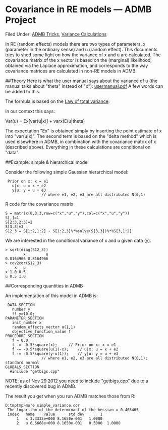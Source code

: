 # Covariance in RE models — ADMB Project

Filed Under: [ADMB Tricks][3], [Variance Calculations][4]

In RE (random effects) models there are two types of parameters, x (parameter in the ordinary sense) and u (random effect). This documents tries to shed some light on how the variance of x and u are calculated. The covariance matrix of the x vector is based on the (marginal) likelihood, obtained via the Laplace approximation, and corresponds to the way covariance matrices are calculated in non-RE models in ADMB.

##Theory
Here is what the user manual says about the variance of u (the manual talks about "theta" instead of "x"): [usermanual.pdf][1] A few words can be added to this.

The formula is based on the [Law of total variance][2]:

In our context this says:

Var(u) = Ex[var(u|x)] + varx(E(u|theta)

The expectation "Ex" is obtained simply by inserting the point estimate of x into "var(u|x)". The second term is based on the "delta method" which is used elsewhere in ADMB, in combination with the covariance matrix of x (described above). Everything in these calculations are conditional on "data".

##Example: simple & hierarchical model

Consider the following simple Gaussian hierarchical model:

     Prior on x: x = e1
       u|x: u = x + e2
       y|u: y = u + e3
    				// where e1, e2, e3 are all distributed N(0,1)

R code for the covariance matrix

    S = matrix(0,3,3,row=c("x","u","y"),col=c("x","u","y"))
    S[,]=1
    S[2:3,2:3]=2
    S[3,3]=3
    S12_3 = S[1:2,1:2] - S[1:2,3]%*%solve(S[3,3])%*%S[3,1:2]

We are interested in the conditional variance of x and u given data (y).

    > sqrt(diag(S12_3))
            x         u
    0.8164966 0.8164966
    > cov2cor(S12_3)
        x   u
    x 1.0 0.5
    u 0.5 1.0

 

##Corresponding quantities in ADMB

An implementation of this model in ADMB is:

     DATA_SECTION
       number y
       !! y=10.0;
    PARAMETER_SECTION
       init_number x
       random_effects_vector u(1,1)
       objective_function_value f
    PROCEDURE_SECTION
       f = 0.0;
       f -= -0.5*square(x);	 	// Prior on x: x = e1
       f -= -0.5*square(u(1)-x);    // u|x: u = x + e2
       f -= -0.5*square(y-u(1));    // y|u: y = u + e3
    				// where e1, e2, e3 are all distributed N(0,1); standard normal
    GLOBALS_SECTION
      #include "getbigs.cpp"

NOTE: as of Nov 29 2012 you need to include "getbigs.cpp" due to a recently discovered bug in ADMB.

The result you get when you run ADMB matches those from R:

    D:tmptmp>more simple_variance.cor
     The logarithm of the determinant of the hessian = 0.405465
     index   name    value      std dev       1
         1   x 3.3335e+000 8.1650e-001   1.0000
         2   u 6.6668e+000 8.1650e-001   0.5000  1.0000

[1]: usermanual.pdf "usermanual.pdf"
[2]: https://en.wikipedia.org/wiki/Law_of_total_variance
[3]: ./../../
[4]: ./../
